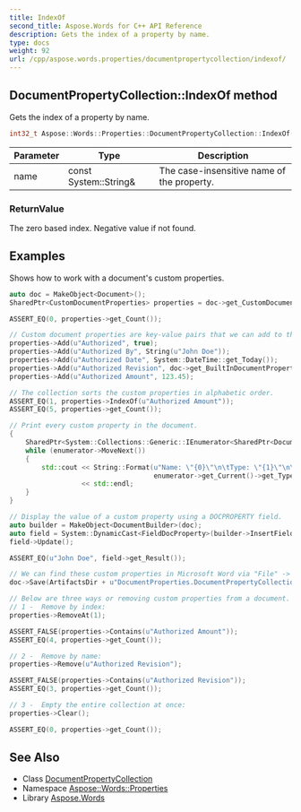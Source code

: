 ```yaml
---
title: IndexOf
second_title: Aspose.Words for C++ API Reference
description: Gets the index of a property by name.
type: docs
weight: 92
url: /cpp/aspose.words.properties/documentpropertycollection/indexof/
---
```

## DocumentPropertyCollection::IndexOf method


Gets the index of a property by name.

```cpp
int32_t Aspose::Words::Properties::DocumentPropertyCollection::IndexOf(const System::String &name)
```


| Parameter | Type | Description |
| --- | --- | --- |
| name | const System::String\& | The case-insensitive name of the property. |

### ReturnValue

The zero based index. Negative value if not found.

## Examples



Shows how to work with a document's custom properties. 
```cpp
auto doc = MakeObject<Document>();
SharedPtr<CustomDocumentProperties> properties = doc->get_CustomDocumentProperties();

ASSERT_EQ(0, properties->get_Count());

// Custom document properties are key-value pairs that we can add to the document.
properties->Add(u"Authorized", true);
properties->Add(u"Authorized By", String(u"John Doe"));
properties->Add(u"Authorized Date", System::DateTime::get_Today());
properties->Add(u"Authorized Revision", doc->get_BuiltInDocumentProperties()->get_RevisionNumber());
properties->Add(u"Authorized Amount", 123.45);

// The collection sorts the custom properties in alphabetic order.
ASSERT_EQ(1, properties->IndexOf(u"Authorized Amount"));
ASSERT_EQ(5, properties->get_Count());

// Print every custom property in the document.
{
    SharedPtr<System::Collections::Generic::IEnumerator<SharedPtr<DocumentProperty>>> enumerator = properties->GetEnumerator();
    while (enumerator->MoveNext())
    {
        std::cout << String::Format(u"Name: \"{0}\"\n\tType: \"{1}\"\n\tValue: \"{2}\"", enumerator->get_Current()->get_Name(),
                                    enumerator->get_Current()->get_Type(), enumerator->get_Current()->get_Value())
                  << std::endl;
    }
}

// Display the value of a custom property using a DOCPROPERTY field.
auto builder = MakeObject<DocumentBuilder>(doc);
auto field = System::DynamicCast<FieldDocProperty>(builder->InsertField(u" DOCPROPERTY \"Authorized By\""));
field->Update();

ASSERT_EQ(u"John Doe", field->get_Result());

// We can find these custom properties in Microsoft Word via "File" -> "Properties" > "Advanced Properties" > "Custom".
doc->Save(ArtifactsDir + u"DocumentProperties.DocumentPropertyCollection.docx");

// Below are three ways or removing custom properties from a document.
// 1 -  Remove by index:
properties->RemoveAt(1);

ASSERT_FALSE(properties->Contains(u"Authorized Amount"));
ASSERT_EQ(4, properties->get_Count());

// 2 -  Remove by name:
properties->Remove(u"Authorized Revision");

ASSERT_FALSE(properties->Contains(u"Authorized Revision"));
ASSERT_EQ(3, properties->get_Count());

// 3 -  Empty the entire collection at once:
properties->Clear();

ASSERT_EQ(0, properties->get_Count());
```

## See Also

* Class [DocumentPropertyCollection](../)
* Namespace [Aspose::Words::Properties](../../)
* Library [Aspose.Words](../../../)

